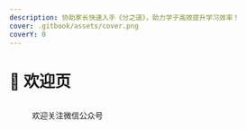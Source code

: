 ```yaml
---
description: 协助家长快速入手《分之道》，助力学子高效提升学习效率！
cover: .gitbook/assets/cover.png
coverY: 0
---
```


# 👋 欢迎页

<figure><img src=".gitbook/assets/微信搜索-标准色版.png" alt=""><figcaption><p>欢迎关注微信公众号</p></figcaption></figure>
